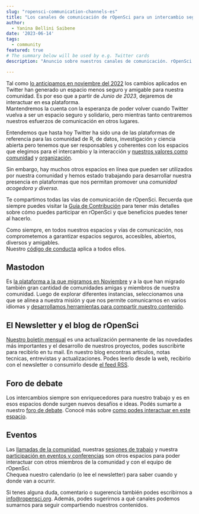 ```yaml
---
slug: "ropensci-communication-channels-es"
title: "Los canales de comunicación de rOpenSci para un intercambio seguro y amigable"
author:
  - Yanina Bellini Saibene
date: '2023-06-14'
tags:
  - community
featured: true
# The summary below will be used by e.g. Twitter cards
description: "Anuncio sobre nuestros canales de comunicación. rOpenSci deja de interactuar en Twitter pero puedes encontrarnos en muchos otros espacios."

---
```


Tal como [lo anticipamos en noviembre del 2022](/es/blog/2022/11/16/mastodon-es) los cambios aplicados en Twitter han generado un espacio menos seguro y amigable para nuestra comunidad. Es por eso que a partir de _Junio de 2023_, dejaremos de interactuar en esa plataforma.  
Mantendremos la cuenta con la esperanza de poder volver cuando Twitter vuelva a ser un espacio seguro y solidario, pero mientras tanto centraremos nuestros esfuerzos de comunicación en otros lugares.

Entendemos que hasta hoy Twitter ha sido una de las plataformas de referencia para las comunidad de R, de datos, investigación y ciencia abierta pero tenemos que ser responsables y 
coherentes con los espacios que elegimos para el intercambio y 
la interacción y [nuestros valores como comunidad](/es/codigo-de-conducta/) y [organización](/about/).


Sin embargo, hay muchos otros espacios en línea que pueden ser utilizados por nuestra comunidad y hemos estado trabajando para desarrollar nuestra presencia en plataformas que nos permitan promover una _comunidad acogedora y diversa_.


Te compartimos todas las vías de comunicación de rOpenSci. Recuerda que siempre puedes visitar la [Guía de Contribución](https://contributing.ropensci.org/resources.html#channels) para tener más detalles sobre cómo puedes participar en rOpenSci y que beneficios puedes tener al hacerlo. 

Como siempre, en todos nuestros espacios y vías de comunicación, nos comprometemos a garantizar 
espacios seguros, accesibles, abiertos, diversos y amigables.  
Nuestro [código de conducta](https://ropensci.org/code-of-conduct/) aplica a todos ellos.

## Mastodon

Es [la plataforma a la que migramos en Noviembre](https://hachyderm.io/@rOpenSci) y a la que 
han migrado también gran cantidad de comunidades amigas y miembros de nuestra comunidad. 
Luego de explorar diferentes instancias, seleccionamos una que se alinea a nuestra misión y que nos permite comunicarnos 
en varios idiomas y [desarrollamos herramientas para compartir nuestro contenido](/blog/2023/05/17/scheduling-mastodon/). 

## El Newsletter y el blog de rOpenSci

[Nuestro boletín mensual](/news/) es una actualización permanente de las 
novedades más importantes y el desarrollo de nuestros proyectos, 
podes suscribirte para recibirlo en tu mail. 
En nuestro blog encontras artículos, notas tecnicas, entrevistas y actualizaciones. 
Podes leerlo desde la web, recibirlo con el newsletter o consumirlo desde [el feed RSS](/rbloggers/index.xml).

## Foro de debate 

Los intercambios siempre son enriquecedores para nuestro trabajo y es en 
esos espacios donde surgen nuevos desafíos e ideas. Podés sumarte a nuestro [foro de debate](https://discuss.ropensci.org/). Conocé más sobre [como podes interactuar en este espacio](/blog/2022/01/11/ropensci-forum/). 

## Eventos

Las [llamadas de la comunidad](/commcalls/), nuestras [sesiones de trabajo](/events/) y nuestra 
[participación en eventos y conferencias](/talks/) son otros espacios para poder interactuar 
con otros miembros de la comunidad y con el equipo de rOpenSci.  
Chequea nuestro calendario (o lee el newsletter) para saber cuando y donde van a ocurrir. 


Si tenes alguna duda, comentario o sugerencia también podes 
escribirnos a info@ropensci.org. Además, podes sugerirnos a qué canales podemos sumarnos para seguir compartiendo nuestros contenidos. 
